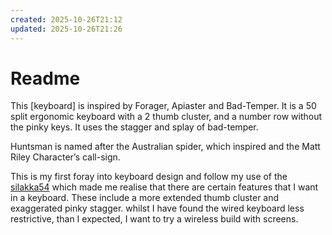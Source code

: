 ```yaml
---
created: 2025-10-26T21:12
updated: 2025-10-26T21:26
---
```

# Readme
This [keyboard] is inspired by Forager, Apiaster and Bad-Temper. It is a 50 split ergonomic keyboard with a 2 thumb cluster, and a number row without the pinky keys. It uses the stagger and splay of bad-temper. 

Huntsman is named after the Australian spider, which inspired and the Matt Riley Character’s call-sign.

This is my first foray into keyboard design and follow my use of the [silakka54](https://github.com/Squalius-cephalus/silakka54/tree/main/firmware) which made me realise that there are certain features that I want in a keyboard. These include a more extended thumb cluster and exaggerated pinky stagger. whilst I have found the wired keyboard less restrictive, than I expected, I want to try a wireless build with screens.
